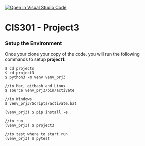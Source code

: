 [![Open in Visual Studio Code](https://classroom.github.com/assets/open-in-vscode-f059dc9a6f8d3a56e377f745f24479a46679e63a5d9fe6f495e02850cd0d8118.svg)](https://classroom.github.com/online_ide?assignment_repo_id=6215243&assignment_repo_type=AssignmentRepo)
# CIS301 - Project3


### Setup the Environment
Once your clone your copy of the code. you will run the following commands to setup **project1**:

    $ cd projects
    $ cd project3
    $ python3 -m venv venv_prj3

    //in Mac, gitbash and Linux
    $ source venv_prj3/bin/activate 

    //in Windows
    $ venv_prj3/Scripts/activate.bat

    (venv_prj3) $ pip install -e .

    //to run
    (venv_prj3) $ project3

    //to test where to start run
    (venv_prj3) $ pytest 




